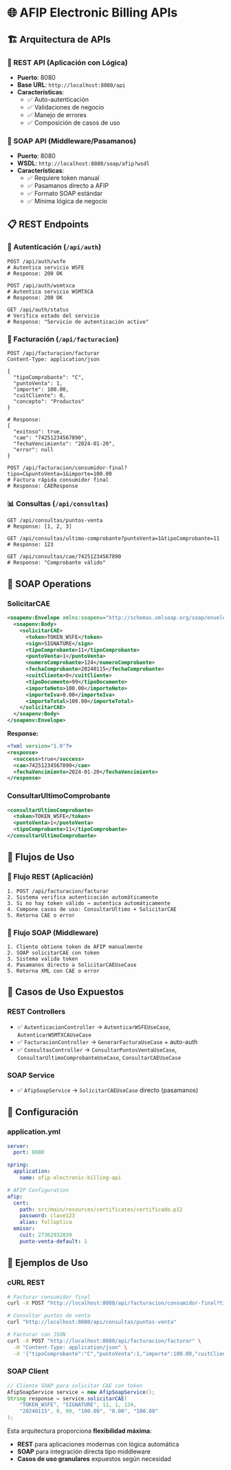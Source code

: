 # 🌐 AFIP Electronic Billing APIs

## 🏗️ Arquitectura de APIs

### **📱 REST API (Aplicación con Lógica)**
- **Puerto**: 8080
- **Base URL**: `http://localhost:8080/api`
- **Características**: 
  - ✅ Auto-autenticación
  - ✅ Validaciones de negocio
  - ✅ Manejo de errores
  - ✅ Composición de casos de uso

### **🔌 SOAP API (Middleware/Pasamanos)**
- **Puerto**: 8080
- **WSDL**: `http://localhost:8080/soap/afip?wsdl`
- **Características**:
  - ✅ Requiere token manual
  - ✅ Pasamanos directo a AFIP
  - ✅ Formato SOAP estándar
  - ✅ Mínima lógica de negocio

## 📋 REST Endpoints

### **🔐 Autenticación** (`/api/auth`)

```http
POST /api/auth/wsfe
# Autentica servicio WSFE
# Response: 200 OK

POST /api/auth/wsmtxca  
# Autentica servicio WSMTXCA
# Response: 200 OK

GET /api/auth/status
# Verifica estado del servicio
# Response: "Servicio de autenticación activo"
```

### **📄 Facturación** (`/api/facturacion`)

```http
POST /api/facturacion/facturar
Content-Type: application/json

{
  "tipoComprobante": "C",
  "puntoVenta": 1,
  "importe": 100.00,
  "cuitCliente": 0,
  "concepto": "Productos"
}

# Response:
{
  "exitoso": true,
  "cae": "74251234567890",
  "fechaVencimiento": "2024-01-20",
  "error": null
}
```

```http
POST /api/facturacion/consumidor-final?tipo=C&puntoVenta=1&importe=100.00
# Factura rápida consumidor final
# Response: CAEResponse
```

### **📊 Consultas** (`/api/consultas`)

```http
GET /api/consultas/puntos-venta
# Response: [1, 2, 3]

GET /api/consultas/ultimo-comprobante?puntoVenta=1&tipoComprobante=11
# Response: 123

GET /api/consultas/cae/74251234567890
# Response: "Comprobante válido"
```

## 🔌 SOAP Operations

### **SolicitarCAE**
```xml
<soapenv:Envelope xmlns:soapenv="http://schemas.xmlsoap.org/soap/envelope/">
  <soapenv:Body>
    <solicitarCAE>
      <token>TOKEN_WSFE</token>
      <sign>SIGNATURE</sign>
      <tipoComprobante>11</tipoComprobante>
      <puntoVenta>1</puntoVenta>
      <numeroComprobante>124</numeroComprobante>
      <fechaComprobante>20240115</fechaComprobante>
      <cuitCliente>0</cuitCliente>
      <tipoDocumento>99</tipoDocumento>
      <importeNeto>100.00</importeNeto>
      <importeIva>0.00</importeIva>
      <importeTotal>100.00</importeTotal>
    </solicitarCAE>
  </soapenv:Body>
</soapenv:Envelope>
```

**Response:**
```xml
<?xml version="1.0"?>
<response>
  <success>true</success>
  <cae>74251234567890</cae>
  <fechaVencimiento>2024-01-20</fechaVencimiento>
</response>
```

### **ConsultarUltimoComprobante**
```xml
<consultarUltimoComprobante>
  <token>TOKEN_WSFE</token>
  <puntoVenta>1</puntoVenta>
  <tipoComprobante>11</tipoComprobante>
</consultarUltimoComprobante>
```

## 🔄 Flujos de Uso

### **🎯 Flujo REST (Aplicación)**
```
1. POST /api/facturacion/facturar
2. Sistema verifica autenticación automáticamente
3. Si no hay token válido → autentica automáticamente
4. Compone casos de uso: ConsultarUltimo + SolicitarCAE
5. Retorna CAE o error
```

### **🔌 Flujo SOAP (Middleware)**
```
1. Cliente obtiene token de AFIP manualmente
2. SOAP solicitarCAE con token
3. Sistema valida token
4. Pasamanos directo a SolicitarCAEUseCase
5. Retorna XML con CAE o error
```

## 🚀 Casos de Uso Expuestos

### **REST Controllers**
- ✅ `AutenticacionController` → `AutenticarWSFEUseCase`, `AutenticarWSMTXCAUseCase`
- ✅ `FacturacionController` → `GenerarFacturaUseCase` + auto-auth
- ✅ `ConsultasController` → `ConsultarPuntosVentaUseCase`, `ConsultarUltimoComprobanteUseCase`, `ConsultarCAEUseCase`

### **SOAP Service**
- ✅ `AfipSoapService` → `SolicitarCAEUseCase` directo (pasamanos)

## 🔧 Configuración

### **application.yml**
```yaml
server:
  port: 8080

spring:
  application:
    name: afip-electronic-billing-api

# AFIP Configuration
afip:
  cert:
    path: src/main/resources/certificates/certificado.p12
    password: clave123
    alias: fulloptica
  emisor:
    cuit: 27362932039
    punto-venta-default: 1
```

## 📱 Ejemplos de Uso

### **cURL REST**
```bash
# Facturar consumidor final
curl -X POST "http://localhost:8080/api/facturacion/consumidor-final?tipo=C&puntoVenta=1&importe=100.00"

# Consultar puntos de venta
curl "http://localhost:8080/api/consultas/puntos-venta"

# Facturar con JSON
curl -X POST "http://localhost:8080/api/facturacion/facturar" \
  -H "Content-Type: application/json" \
  -d '{"tipoComprobante":"C","puntoVenta":1,"importe":100.00,"cuitCliente":0}'
```

### **SOAP Client**
```java
// Cliente SOAP para solicitar CAE con token
AfipSoapService service = new AfipSoapService();
String response = service.solicitarCAE(
    "TOKEN_WSFE", "SIGNATURE", 11, 1, 124, 
    "20240115", 0, 99, "100.00", "0.00", "100.00"
);
```

Esta arquitectura proporciona **flexibilidad máxima**:
- **REST** para aplicaciones modernas con lógica automática
- **SOAP** para integración directa tipo middleware
- **Casos de uso granulares** expuestos según necesidad